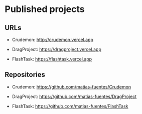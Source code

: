 # Published projects

## URLs

-   Crudemon: http://crudemon.vercel.app

-   DragProject: https://dragproject.vercel.app

-   FlashTask: https://flashtask.vercel.app

## Repositories

-   Crudemon: https://github.com/matias-fuentes/Crudemon

-   DragProject: https://github.com/matias-fuentes/DragProject

-   FlashTask: https://github.com/matias-fuentes/FlashTask
